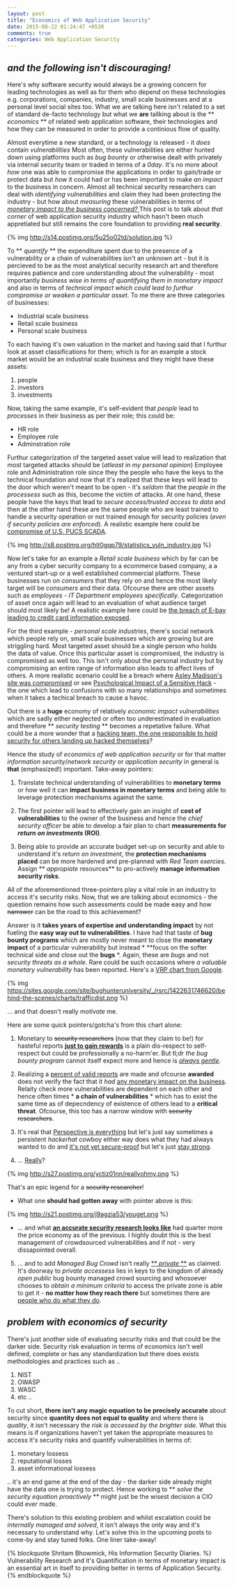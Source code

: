 ```yaml
---
layout: post
title: "Economics of Web Application Security"
date: 2015-08-22 01:24:47 +0530
comments: true
categories: Web Application Security
---
```


## *and the following isn't discouraging!*

Here's why software security would always be a growing concern for leading technologies as well as for them who depend on these technologies e.g. corporations, companies, industry, small scale businesses and at a personal level social sites too. What we are talking here isn't related to a set of standard de-facto technology but what we **are** tallking about is the ** *economics* ** of related web application software, their technologies and how they can be measured in order to provide a continious flow of quality.

<!-- more -->

Almost everytime a new standard, or a technology is released - it *does* contain *vulnerabilities* Most often, these vulnerabilities are either hunted down using platforms such as *bug bounty* or otherwise dealt with privately via internal security team or traded in terms of a *0day*. It's no more about *how* one was able to compromise the applications in order to gain/trade or protect data but *how* it could had or has been important to make *an impact* to the business in concern. Almost all technical security researchers can deal with *identifying vulnerabilities* and claim they had been protecting the industry - but how about *measuring* these vulnerabilities in terms of <u>*monetary impact to the business concerned?* </u>  This post is to talk about *that corner* of web application security industry which hasn't been much appretiated but still remains the core foundation to providing **real security**.

{% img http://s14.postimg.org/5u25o02td/solution.jpg %}

To ** *quantify* ** the expenditure spent due to  the presence of a vulnerability or a chain of vulnerabilities isn't an unknown art - but it is percieved to be as the most analytical security research art and therefore requires patience and core understanding about the vulnerability - most importantly *business wise in terms of quantifying them in monetary impact* and also in terms of *technical impact which could lead to furthur compromise or weaken a particular asset*. To me there are three categories of businesses:

* Industrial scale business
* Retail scale business
* Personal scale business

To each having it's own valuation in the market and having said that I furthur look at asset classifications for them; which is for an example a stock market would be an industrial scale business and they might have these assets:

1. people
2. investors
3. investments

Now, taking the same example, it's self-evident that *people* lead to *processes* in their business as per their role; this could be:

* HR role
* Employee role
* Adminstration role

Furthur categorization of the targeted asset value will lead to realization that most targeted attacks should be (*atleast in my personal opinion*) Employee role and Administration role since they the people who have the keys to the technical foundation and now that it's realized that these keys will lead to the door which weren't meant to be open - it's *seldom* that the *people in the processess* such as this, become the victim of attacks. At one hand, these people have the keys that lead to *secure access/trusted access to data* and then at the other hand these are the same people who are least trained to handle a security operation or not trained enough for security policies (*even if security policies are enforced*). A realistic example here could be [compromise of U.S. PUCS SCADA](http://www.tripwire.com/state-of-security/incident-detection/dhs-confirms-u-s-public-utilitys-control-system-was-hacked/).

{% img http://s8.postimg.org/hlt0gqp79/statistics_vuln_industry.jpg %}

Now let's take for an example a *Retail scale business* which by far can be any from a cyber security company to a ecommerce based company, a a ventured start-up or a well established commercial platform. These businesses run on *consumers* that they rely on and hence the most likely target will be *consumers* and their data. Ofcourse there are other assets such as *employees* - *IT Department employees specifically*. Categorization of asset once again will lead to an evaluation of what audience target should most likely be! A realistic example here could be [the breach of E-bay leading to credit card information exposed](http://www.techworld.com/news/e-commerce/e-bay-magento-e-commerce-platform-hacked-by-credit-card-fraudsters-3617851/).

For the third example - *personal scale industries*, there's social network which people rely on, small scale businesses which are growing but are striggling hard. Most targeted asset should be a single person who holds the data of value. Once this particular asset is compromised, the industry is compromised as well too. This isn't only about the personal industry but by compromising an entire range of information also leads to affect lives of others. A more realistic scenario could be a breach where [Asley Madison's site was compromised](http://edition.cnn.com/2015/08/20/us/josh-duggar-ashley-madison/) or see [Psychological Impact of a Sensitive Hack](http://www.huffingtonpost.com/entry/ashley-madison-hack-psychological-fallout_55d4afcee4b07addcb44f5d4?kvcommref=mostpopular&ncid=fcbklnkushpmg00000063&section=india&adsSiteOverride=in) - the one which lead to confusions with so many relationships and sometimes when it takes a techical breach to cause a havoc.  

Out there is a **huge** economy of relatively *economic impact vulnerabilities* which are sadly either neglected or often too underestimated in evaluation and therefore ** *security testing* ** becomes a repetative failure. What could be a more wonder that a [hacking team, the one responsible to hold security for others landing up hacked themselves](http://www.csoonline.com/article/2943968/data-breach/hacking-team-hacked-attackers-claim-400gb-in-dumped-data.html)?

Hence the study of *economics of web application security* or for that matter *information security*/*network security* or *application security* in general is **that** (emphasized!) important. Take-away pointers:

1. Translate technical understanding of vulnerabilities to **monetary terms** or how well it can **impact business in monetary terms** and being able to leverage protection mechanisms against the same.

2. The first pointer will lead to effectively gain an insight of **cost of vulnerabilities** to the owner of the business and hence the *chief security officer* be able to develop a fair plan to chart **measurements for *return on investments* (ROI)**.

3. Being able to provide an accurate budget set-up on security and able to understand it's *return on investment*, the **protection mechanisms placed** can be more hardened and pre-planned with *Red Team exercies*.  Assign ** *appropiate* resources** to pro-actively **manage information security risks**.

All of the aforementioned three-pointers play a vital role in an industry to access it's security risks. Now, that we are talking about economics - the question remains how such assessments could be made easy and how ~~narrower~~ can be the road to this achievement? 

Answer is it **takes years of expertise and understanding impact** by not fueling the **easy way out to vulnerabilities**. I have had that taste of **bug bounty programs** which are mostly never meant to close the **monetary impact** of a particular vulnerability but instead * **focus on the softer technical side and close out the **bugs** *. Again, these are *bugs* and not *security threats as a whole*. Rare could be such occasions where *a valuable monetary vulnerability* has been reported. Here's a [VRP chart from Google](https://sites.google.com/site/bughunteruniversity/behind-the-scenes/charts).

{% img https://sites.google.com/site/bughunteruniversity/_/rsrc/1422631746620/behind-the-scenes/charts/trafficdist.png %}

...  and that doesn't really *motivate* me. 

Here are some quick pointers/gotcha's from this chart alone:

1. Monetary to ~~security researchers~~ (now that they claim to be!) for hasteful reports [**just to gain rewards**](https://www.bbhq.net/forums/topic/3/adobe-what-a-joke) is a plain dis-respect to self-respect but could be professionally a no-harm'er. But tl;dr *the bug bounty program* cannot itself expect more and hence is [*always gentle*](http://thehackernews.com/2013/10/Yahoo-bug-bounty-program-reward-vulnerability.html).

2. Realizing a [percent of valid reports](https://www.facebook.com/notes/facebook-bug-bounty/bug-bounty-highlights-and-updates/818902394790655) are made and ofcourse **awarded** does not verify the fact that it *had* [any monetary impact on the business](http://shubh.am/the-deterioration-of-unmanaged-bug-bounties/). Relaity check more vulnerabilities are dependent on each other and hence often times * **a chain of vulnerabilities** * which has to exist the same time as of depecndency of existence of others lead to a **critical threat**. Ofcourse, this too has a narrow window with ~~security researchers~~.

3. It's real that [Perspective is everything](https://www.offensive-security.com/offsec/bug-bounty-program-insights/) but let's just say sometimes a persistent *hackerhat* cowboy either way does what they had always wanted to do and [it's not yet secure-proof](https://www.exploit-db.com/papers/15823/) but let's just [stay strong](https://www.offensive-security.com/backtrack/offsec-web-server-hacked/).

4.  ... [Really](https://medium.com/@Anonymous_India/the-truth-about-nakul-mohan-7e9c84d733c9)?

{% img http://s27.postimg.org/yctiz01nn/reallyohmy.png %}

That's an epic legend for a ~~security researcher~~!

- What one **should had gotten away** with pointer above is this:

{% img http://s21.postimg.org/j9agzia53/youget.png %}

- ... and what [**<u>an accurate security research looks like</u>**](http://www.ubercomp.com/posts/2014-01-16_facebook_remote_code_execution) had quarter more the price economy as of the previous. I highly doubt this is the best management of crowdsourced vulnerabilities and if not - very dissapointed overall.

5. ... and to add *Managed Bug Crowd* isn't really [** *private* **](https://engineering.linkedin.com/security/our-private-bug-bounty-program-reducing-vulnerabilities-leveraging-expert-crowds) as claimed. It's doorway to *private accessess* lies in keys to the kingdom of already *open public* bug bounty managed crowd sourcing and whosoever chooses to *obtain a minimum criteria* to access the private zone is able to get it - **no matter how they reach there** but sometimes there are [people who do what they do](http://homakov.blogspot.in/2014/02/how-i-hacked-github-again.html).

## *problem with economics of security*

There's just another side of evaluating security risks and that could be the darker side. Security risk evaluation in terms of economics isn't well defined, complete or has any standardization but there does exists methodologies and practices such as ..

1. NIST
2. OWASP
3. WASC
4. etc ..

To cut short, **there isn't any magic equation to be precisely accurate** about security since **quantity does not equal to quality** and where there is *quality*, it isn't necessary the *risk is accessed by the brighter side*. What this means is if organizations haven't yet taken the appropriate measures to access it's security risks and quantify vulnerabilities in terms of:

1. monetary lossess
2. reputational losses
2. asset informational lossess

.. it's an end game at the end of the day - the darker side already might have the data one is trying to protect. Hence working to ** *solve the security equation proactively* ** might just be the wisest decision a CIO could ever made.

There's solution to this existing problem and whilst escalation could be *internally managed and solved*, it isn't always the only way and it's necessary to understand why. Let's solve this in the upcoming posts to come-by and stay tuned folks. One liner take-away!

{% blockquote Shritam Bhowmick, His Information Security Diaries. %}
 Vulnerability Research and it's Quantification in terms of monetary impact is an essential art in itself to providing better in terms of Application Security.
 {% endblockquote %}